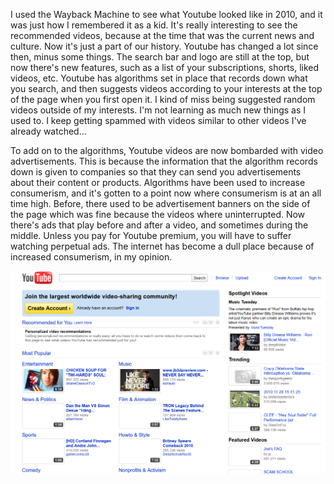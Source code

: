 I used the Wayback Machine to see what Youtube looked like in 2010, and it was just how I remembered it as a kid. It's really interesting to see the recommended videos, because at the time that was the current news and culture. Now it's just a part of our history. Youtube has changed a lot since then, minus some things. The search bar and logo are still at the top, but now there's new features, such as a list of your subscriptions, shorts, liked videos, etc. Youtube has algorithms set in place that records down what you search, and then suggests videos according to your interests at the top of the page when you first open it. I kind of miss being suggested random videos outside of my interests. I'm not learning as much new things as I used to. I keep getting spammed with videos similar to other videos I've already watched...

To add on to the algorithms, Youtube videos are now bombarded with video advertisements. This is because the information that the algorithm records down is given to companies so that they can send you advertisements about their content or products. Algorithms have been used to increase consumerism, and it's gotten to a point now where consumerism is at an all time high. Before, there used to be advertisement banners on the side of the page which was fine because the videos where uninterrupted. Now there's ads that play before and after a video, and sometimes during the middle. Unless you pay for Youtube premium, you will have to suffer watching perpetual ads. The internet has become a dull place because of increased consumerism, in my opinion.

![screenshot](./images/seventh_screenshot.png)